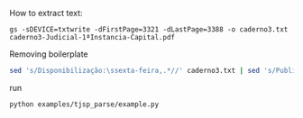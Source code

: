 How to extract text:

```
gs -sDEVICE=txtwrite -dFirstPage=3321 -dLastPage=3388 -o caderno3.txt caderno3-Judicial-1ªInstancia-Capital.pdf
```

Removing boilerplate

```bash
sed 's/Disponibilização:\ssexta-feira,.*//' caderno3.txt | sed 's/Publicação\sOficial\sdo\sTribunal.*//'> caderno3_parsed.txt
```

run

```
python examples/tjsp_parse/example.py
```
